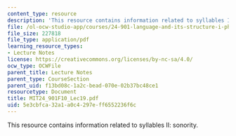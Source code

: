 ```yaml
---
content_type: resource
description: 'This resource contains information related to syllables II: sonority. '
file: /ol-ocw-studio-app/courses/24-901-language-and-its-structure-i-phonology-fall-2010/5e3cbfca32a1a0c4297eff6552236f6c_MIT24_901F10_Lec19.pdf
file_size: 227818
file_type: application/pdf
learning_resource_types:
- Lecture Notes
license: https://creativecommons.org/licenses/by-nc-sa/4.0/
ocw_type: OCWFile
parent_title: Lecture Notes
parent_type: CourseSection
parent_uid: f13bd08c-1a2c-bead-070e-02b37bc48ce1
resourcetype: Document
title: MIT24_901F10_Lec19.pdf
uid: 5e3cbfca-32a1-a0c4-297e-ff6552236f6c
---
```

This resource contains information related to syllables II: sonority. 